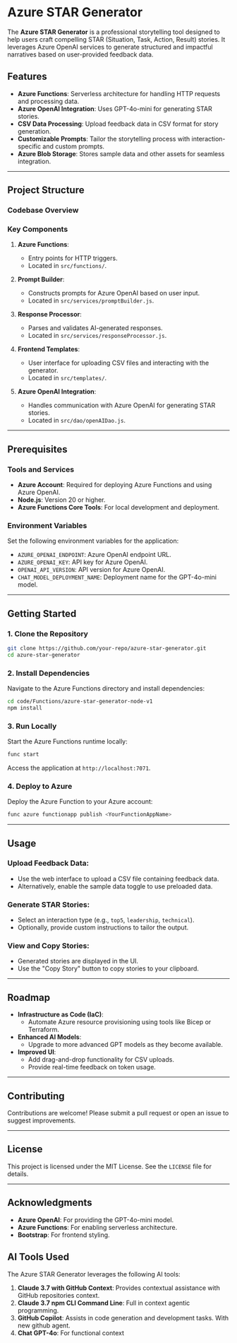 # Azure STAR Generator

The **Azure STAR Generator** is a professional storytelling tool designed to help users craft compelling STAR (Situation, Task, Action, Result) stories. It leverages Azure OpenAI services to generate structured and impactful narratives based on user-provided feedback data.

## Features

- **Azure Functions**: Serverless architecture for handling HTTP requests and processing data.
- **Azure OpenAI Integration**: Uses GPT-4o-mini for generating STAR stories.
- **CSV Data Processing**: Upload feedback data in CSV format for story generation.
- **Customizable Prompts**: Tailor the storytelling process with interaction-specific and custom prompts.
- **Azure Blob Storage**: Stores sample data and other assets for seamless integration.

---

## Project Structure

### Codebase Overview

### Key Components

1. **Azure Functions**:
   - Entry points for HTTP triggers.
   - Located in `src/functions/`.

2. **Prompt Builder**:
   - Constructs prompts for Azure OpenAI based on user input.
   - Located in `src/services/promptBuilder.js`.

3. **Response Processor**:
   - Parses and validates AI-generated responses.
   - Located in `src/services/responseProcessor.js`.

4. **Frontend Templates**:
   - User interface for uploading CSV files and interacting with the generator.
   - Located in `src/templates/`.

5. **Azure OpenAI Integration**:
   - Handles communication with Azure OpenAI for generating STAR stories.
   - Located in `src/dao/openAIDao.js`.

---

## Prerequisites

### Tools and Services

- **Azure Account**: Required for deploying Azure Functions and using Azure OpenAI.
- **Node.js**: Version 20 or higher.
- **Azure Functions Core Tools**: For local development and deployment.

### Environment Variables

Set the following environment variables for the application:

- `AZURE_OPENAI_ENDPOINT`: Azure OpenAI endpoint URL.
- `AZURE_OPENAI_KEY`: API key for Azure OpenAI.
- `OPENAI_API_VERSION`: API version for Azure OpenAI.
- `CHAT_MODEL_DEPLOYMENT_NAME`: Deployment name for the GPT-4o-mini model.

---

## Getting Started

### 1. Clone the Repository

```bash
git clone https://github.com/your-repo/azure-star-generator.git
cd azure-star-generator
```

### 2. Install Dependencies

Navigate to the Azure Functions directory and install dependencies:

```bash
cd code/Functions/azure-star-generator-node-v1
npm install
```

### 3. Run Locally

Start the Azure Functions runtime locally:

```bash
func start
```

Access the application at `http://localhost:7071`.

### 4. Deploy to Azure

Deploy the Azure Function to your Azure account:

```bash
func azure functionapp publish <YourFunctionAppName>
```

---

## Usage

### Upload Feedback Data:

- Use the web interface to upload a CSV file containing feedback data.
- Alternatively, enable the sample data toggle to use preloaded data.

### Generate STAR Stories:

- Select an interaction type (e.g., `top5`, `leadership`, `technical`).
- Optionally, provide custom instructions to tailor the output.

### View and Copy Stories:

- Generated stories are displayed in the UI.
- Use the "Copy Story" button to copy stories to your clipboard.

---

## Roadmap

- **Infrastructure as Code (IaC)**:
  - Automate Azure resource provisioning using tools like Bicep or Terraform.
- **Enhanced AI Models**:
  - Upgrade to more advanced GPT models as they become available.
- **Improved UI**:
  - Add drag-and-drop functionality for CSV uploads.
  - Provide real-time feedback on token usage.

---

## Contributing

Contributions are welcome! Please submit a pull request or open an issue to suggest improvements.

---

## License

This project is licensed under the MIT License. See the `LICENSE` file for details.

---

## Acknowledgments

- **Azure OpenAI**: For providing the GPT-4o-mini model.
- **Azure Functions**: For enabling serverless architecture.
- **Bootstrap**: For frontend styling.

## AI Tools Used

The Azure STAR Generator leverages the following AI tools:

1. **Claude 3.7 with GitHub Context**: Provides contextual assistance with GitHub repositories context.
2. **Claude 3.7 npm CLI Command Line**: Full in context agentic programming.
3. **GitHub Copilot**: Assists in code generation and development tasks. With new github agent.
4. **Chat GPT-4o**: For functional context
